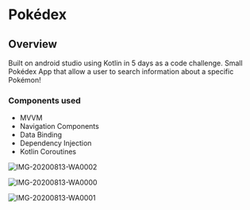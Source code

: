 # Pokédex

## Overview
Built on android studio using Kotlin in 5 days as a code challenge. Small Pokédex App that allow a user to search information about a specific Pokémon!


### Components used
* MVVM
* Navigation Components
* Data Binding
* Dependency Injection
* Kotlin Coroutines

![IMG-20200813-WA0002](https://user-images.githubusercontent.com/36747363/90168031-740b0900-dd94-11ea-83e7-29de34c8fccb.jpg)

![IMG-20200813-WA0000](https://user-images.githubusercontent.com/36747363/90168072-82f1bb80-dd94-11ea-9468-5ab47372bce9.jpg)

![IMG-20200813-WA0001](https://user-images.githubusercontent.com/36747363/90168102-8c7b2380-dd94-11ea-8be9-6e14526595a3.jpg)
